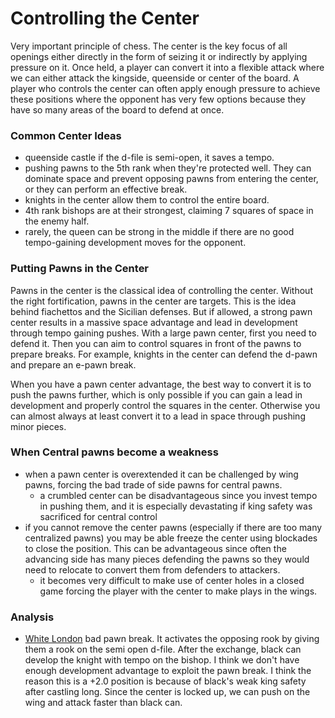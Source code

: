 # Controlling the Center
Very important principle of chess. The center is the key focus of all openings either directly in the form of seizing it or indirectly by applying pressure on it. Once held, a player can convert it into a flexible attack where we can either attack the kingside, queenside or center of the board. A player who controls the center can often apply enough pressure to achieve these positions where the opponent has very few options because they have so many areas of the board to defend at once.

### Common Center Ideas
- queenside castle if the d-file is semi-open, it saves a tempo.
- pushing pawns to the 5th rank when they're protected well. They can dominate space and prevent opposing pawns from entering the center, or they can perform an effective break. 
- knights in the center allow them to control the entire board.
- 4th rank bishops are at their strongest, claiming 7 squares of space in the enemy half.
- rarely, the queen can be strong in the middle if there are no good tempo-gaining development moves for the opponent.

### Putting Pawns in the Center
Pawns in the center is the classical idea of controlling the center. Without the right fortification, pawns in the center are targets. This is the idea behind fiachettos and the Sicilian defenses. But if allowed, a strong pawn center results in a massive space advantage and lead in development through tempo gaining pushes. With a large pawn center, first you need to defend it. Then you can aim to control squares in front of the pawns to prepare breaks. For example, knights in the center can defend the d-pawn and prepare an e-pawn break. 

When you have a pawn center advantage, the best way to convert it is to push the pawns further, which is only possible if you can gain a lead in development and properly control the squares in the center. Otherwise you can almost always at least convert it to a lead in space through pushing minor pieces.

### When Central pawns become a weakness
- when a pawn center is overextended it can be challenged by wing pawns, forcing the bad trade of side pawns for central pawns.
  - a crumbled center can be disadvantageous since you invest tempo in pushing them, and it is especially devastating if king safety was sacrificed for central control
- if you cannot remove the center pawns (especially if there are too many centralized pawns) you may be able freeze the center using blockades to close the position. This can be advantageous since often the advancing side has many pieces defending the pawns so they would need to relocate to convert them from defenders to attackers. 
  - it becomes very difficult to make use of center holes in a closed game forcing the player with the center to make plays in the wings.

### Analysis
- [White London](https://lichess.org/Gf8gvpek/white#18) bad pawn break. It activates the opposing rook by giving them a rook on the semi open d-file. After the exchange, black can develop the knight with tempo on the bishop. I think we don't have enough development advantage to exploit the pawn break. I think the reason this is a +2.0 position is because of black's weak king safety after castling long. Since the center is locked up, we can push on the wing and attack faster than black can.
